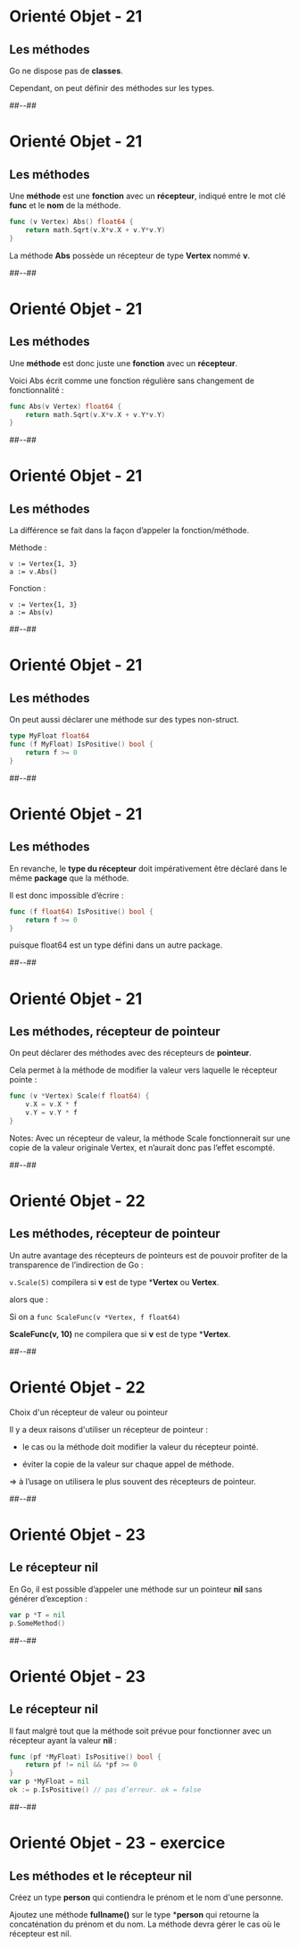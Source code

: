 <!-- .slide: class="sfeir-bg-white-3" -->

# Orienté Objet - 21

## Les méthodes

Go ne dispose pas de **classes**.

Cependant, on peut définir des méthodes sur les types.


##--##
<!-- .slide: class="with-code" -->
# Orienté Objet - 21

## Les méthodes

Une **méthode** est une **fonction** avec un **récepteur**, indiqué entre le mot clé **func** et le **nom** de la méthode.
```Go
func (v Vertex) Abs() float64 {
	return math.Sqrt(v.X*v.X + v.Y*v.Y)
}
```
<!-- .element: class="big-code" -->

La méthode **Abs** possède un récepteur de type **Vertex** nommé **v**.


##--##
<!-- .slide: class="with-code" -->

# Orienté Objet - 21

## Les méthodes

Une **méthode** est donc juste une **fonction** avec un **récepteur**.

Voici Abs écrit comme une fonction régulière sans changement de fonctionnalité :

```Go
func Abs(v Vertex) float64 {
	return math.Sqrt(v.X*v.X + v.Y*v.Y)
}
```
<!-- .element: class="big-code" -->


##--##
<!-- .slide: class="with-code" -->

# Orienté Objet - 21

## Les méthodes

La différence se fait dans la façon d’appeler la fonction/méthode.

Méthode :

```
v := Vertex{1, 3}
a := v.Abs()
```
<!-- .element: class="big-code" -->

Fonction :

```
v := Vertex{1, 3}
a := Abs(v)
```
<!-- .element: class="big-code" -->

##--##
<!-- .slide: class="with-code" -->

# Orienté Objet - 21

## Les méthodes

On peut aussi déclarer une méthode sur des types non-struct.

````Go
type MyFloat float64
func (f MyFloat) IsPositive() bool {
	return f >= 0
}

````
<!-- .element: class="big-code" -->


##--##
<!-- .slide: class="with-code" -->

# Orienté Objet - 21

## Les méthodes

En revanche, le **type du récepteur** doit impérativement être déclaré dans le même **package** que la méthode.

Il est donc impossible d’écrire :

````Go
func (f float64) IsPositive() bool {
	return f >= 0
}
````
<!-- .element: class="big-code" -->

puisque float64 est un type défini dans un autre package.



##--##
<!-- .slide: class="with-code" -->

# Orienté Objet - 21

## Les méthodes, récepteur de pointeur

On peut déclarer des méthodes avec des récepteurs de **pointeur**.

Cela permet à la méthode de modifier la valeur vers laquelle le récepteur pointe :

````GO
func (v *Vertex) Scale(f float64) {
	v.X = v.X * f
	v.Y = v.Y * f
}
````
<!-- .element: class="big-code" -->



Notes:
Avec un récepteur de valeur, la méthode Scale fonctionnerait sur une copie de la valeur originale Vertex, et n’aurait donc pas l’effet escompté.


##--##
<!-- .slide: class="with-code" -->

# Orienté Objet - 22

## Les méthodes, récepteur de pointeur

Un autre avantage des récepteurs de pointeurs est de pouvoir profiter de la transparence de l’indirection de Go :

`v.Scale(5)`  compilera si **v** est de type ***Vertex** ou **Vertex**.

alors que :

Si on a `func ScaleFunc(v *Vertex, f float64)`

**ScaleFunc(v, 10)** ne compilera que si **v** est de type ***Vertex**.


##--##
<!-- .slide: class="sfeir-bg-white-3" -->

# Orienté Objet - 22

Choix d'un récepteur de valeur ou pointeur

Il y a deux raisons d'utiliser un récepteur de pointeur :

- le cas ou la méthode doit modifier la valeur du récepteur pointé.

- éviter la copie de la valeur sur chaque appel de méthode.

⇒ à l’usage on utilisera le plus souvent des récepteurs de pointeur.


##--##
<!-- .slide: class="with-code" -->

# Orienté Objet - 23

## Le récepteur nil

En Go, il est possible d’appeler une méthode sur un pointeur **nil** sans générer d’exception :

```Go
var p *T = nil
p.SomeMethod()
```
<!-- .element: class="big-code" -->


##--##
<!-- .slide: class="with-code" -->

# Orienté Objet - 23

## Le récepteur nil

Il faut malgré tout que la méthode soit prévue pour fonctionner avec un récepteur ayant la valeur **nil** :

````Go
func (pf *MyFloat) IsPositive() bool {
	return pf != nil && *pf >= 0
}
var p *MyFloat = nil
ok := p.IsPositive() // pas d’erreur. ok = false
````
<!-- .element: class="big-code" -->



##--##
<!-- .slide: class="sfeir-bg-white-3" -->

# Orienté Objet - 23 - exercice

## Les méthodes et le récepteur nil

Créez un type **person** qui contiendra le prénom et le nom d'une personne.

Ajoutez une méthode **fullname()** sur le type ***person** qui retourne la concaténation du prénom et du nom.
La méthode devra gérer le cas où le récepteur est nil.





